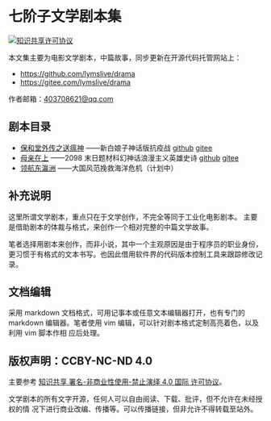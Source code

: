 # 七阶子文学剧本集

<a rel="license" href="http://creativecommons.org/licenses/by-nc-nd/4.0/"><img alt="知识共享许可协议" style="border-width:0" src="https://i.creativecommons.org/l/by-nc-nd/4.0/88x31.png" /></a>

本文集主要为电影文学剧本，中篇故事，同步更新在开源代码托管网站上：

* https://github.com/lymslive/drama
* https://gitee.com/lymslive/drama

作者邮箱：403708621@qq.com

## 剧本目录

* [保和堂外传之送瘟神](songwenshen) ——新白娘子神话版抗疫战
  [github](https://lymslive.github.io/drama/songwenshen.html)
  [gitee](https://lymslive.gitee.io/drama/songwenshen.html)
* [母亲在上](motherbless) ——2098 末日题材科幻神话浪漫主义英雄史诗
  [github](https://lymslive.github.io/drama/motherbless.html)
  [gitee](https://lymslive.gitee.io/drama/motherbless.html)
* [领航东瀛洲](standocean) ——大国风范挽救海洋危机（计划中）

## 补充说明

这里所谓文学剧本，重点只在于文学创作，不完全等同于工业化电影剧本。
主要是借助剧本的体裁与格式，来创作一个相对完整的中篇文学故事。

笔者选择用剧本来创作，而非小说，其中一个主观原因是由于程序员的职业身份，
更习惯于有格式的文本书写。也因此借用软件界的代码版本控制工具来跟踪修改记录。

## 文档编辑

采用 markdown 文档格式，可用记事本或任意文本编辑器打开，也有专门的 markdown
编辑器。笔者使用 vim 编辑，可以针对剧本格式定制高亮着色，以及利用 vim 脚本作相
应后处理。

## 版权声明：CCBY-NC-ND 4.0

主要参考 <a rel="license" href="http://creativecommons.org/licenses/by-nc-nd/4.0/">知识共享 署名-非商业性使用-禁止演绎 4.0 国际 许可协议</a>。

文学剧本的所有文字开源，任何人可以自由阅读、下载、批评，但不允许在未经授权的情
况下进行商业改编、传播等。可以传播链接，但非允许不得转载至站外。

